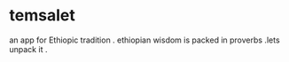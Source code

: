 # temsalet
an app for Ethiopic tradition . ethiopian wisdom is packed in proverbs .lets unpack it .
